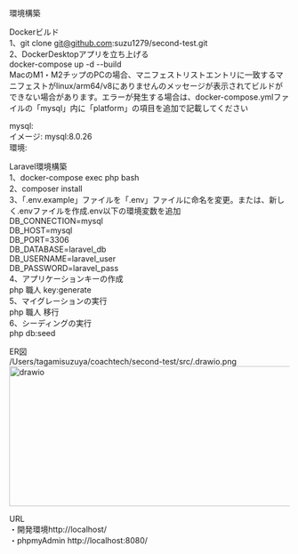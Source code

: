 環境構築  

Dockerビルド  
1、git clone git@github.com:suzu1279/second-test.git     
2、DockerDesktopアプリを立ち上げる  
docker-compose up -d --build  
MacのM1・M2チップのPCの場合、マニフェストリストエントリに一致するマニフェストがlinux/arm64/v8にありませんのメッセージが表示されてビルドができない場合があります。エラーが発生する場合は、docker-compose.ymlファイルの「mysql」内に「platform」の項目を追加で記載してください  

mysql:  
イメージ: mysql:8.0.26  
環境:  

Laravel環境構築  
1、docker-compose exec php bash  
2、composer install  
3、「.env.example」ファイルを「.env」ファイルに命名を変更。または、新しく.envファイルを作成.env以下の環境変数を追加  
DB_CONNECTION=mysql  
DB_HOST=mysql  
DB_PORT=3306  
DB_DATABASE=laravel_db  
DB_USERNAME=laravel_user  
DB_PASSWORD=laravel_pass  
4、アプリケーションキーの作成  
php 職人 key:generate  
5、マイグレーションの実行  
php 職人 移行  
6、シーディングの実行  
php db:seed  
  
ER図  
/Users/tagamisuzuya/coachtech/second-test/src/.drawio.png  
<img width="741" height="252" alt="drawio" src="https://github.com/user-attachments/assets/45897e03-da37-4bcf-85e3-7f80d6eb5529" />


URL  
・開発環境http://localhost/  
・phpmyAdmin http://localhost:8080/  
